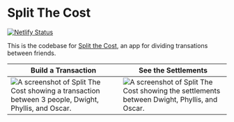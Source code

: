 # Split The Cost

[![Netlify Status](https://api.netlify.com/api/v1/badges/3437cef5-9ffd-47aa-b58e-e391f102ada2/deploy-status)](https://app.netlify.com/sites/split-the-cost/deploys)

This is the codebase for [Split the Cost](https://split-the-cost.netlify.app/), an app for dividing transations between friends.

| Build a Transaction | See the Settlements |
|---|---|
|![A screenshot of Split The Cost showing a transaction between 3 people, Dwight, Phyllis, and Oscar.](https://user-images.githubusercontent.com/53009141/190925550-25d182fb-5f1b-4acb-85d9-d3dc298a23e6.jpg)|![A screenshot of Split The Cost showing the settlements between Dwight, Phyllis, and Oscar.](https://user-images.githubusercontent.com/53009141/190925558-3c374dbc-1d21-4033-a22b-538f3d0b1c9a.jpg)|

